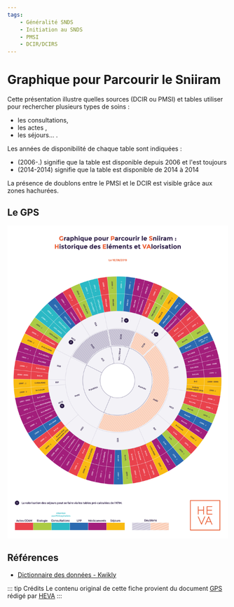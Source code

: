 ```yaml
---
tags:
    - Généralité SNDS
    - Initiation au SNDS
    - PMSI
    - DCIR/DCIRS
---
```


# Graphique pour Parcourir le Sniiram
<!-- SPDX-License-Identifier: MPL-2.0 -->

<TagLinks />

Cette présentation illustre quelles sources (DCIR ou PMSI) et tables utiliser pour rechercher plusieurs types de soins :
- les consultations,
- les actes <PreviewPage text="CCAM" link="../glossaire/CCAM.html" />,
- les séjours... .

Les années de disponibilité de chaque table sont indiquées :
- (2006-.) signifie que la table est disponible depuis 2006 et l'est toujours
- (2014-2014) signifie que la table est disponible de 2014 à 2014

La présence de doublons entre le PMSI et le DCIR est visible grâce aux zones hachurées. 


## Le GPS
![GPS](../files/HEVA/2019-06-18_HEVA_graph_parcourir_sniiram_MPL-2.0.jpg)


## Références

- [Dictionnaire des données - Kwikly](../aller_plus_loin/documents_cnam/kwikly.md)

::: tip Crédits
Le contenu original de cette fiche provient du document [GPS](../files/HEVA/2019-06-18_HEVA_graph_parcourir_sniiram_MPL-2.0.jpg) rédigé par [HEVA](https://hevaweb.com)
:::
